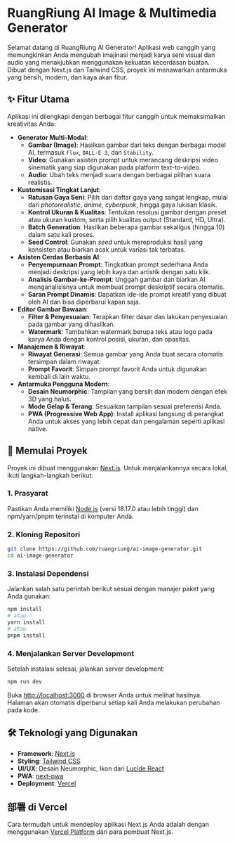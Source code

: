 # RuangRiung AI Image & Multimedia Generator

Selamat datang di RuangRiung AI Generator\! Aplikasi web canggih yang memungkinkan Anda mengubah imajinasi menjadi karya seni visual dan audio yang menakjubkan menggunakan kekuatan kecerdasan buatan. Dibuat dengan Next.js dan Tailwind CSS, proyek ini menawarkan antarmuka yang bersih, modern, dan kaya akan fitur.

## ✨ Fitur Utama

Aplikasi ini dilengkapi dengan berbagai fitur canggih untuk memaksimalkan kreativitas Anda:

  * **Generator Multi-Modal**:
      * **Gambar (Image)**: Hasilkan gambar dari teks dengan berbagai model AI, termasuk `Flux`, `DALL-E 3`, dan `Stability`.
      * **Video**: Gunakan asisten prompt untuk merancang deskripsi video sinematik yang siap digunakan pada platform text-to-video.
      * **Audio**: Ubah teks menjadi suara dengan berbagai pilihan suara realistis.
  * **Kustomisasi Tingkat Lanjut**:
      * **Ratusan Gaya Seni**: Pilih dari daftar gaya yang sangat lengkap, mulai dari *photorealistic*, *anime*, *cyberpunk*, hingga gaya lukisan klasik.
      * **Kontrol Ukuran & Kualitas**: Tentukan resolusi gambar dengan preset atau ukuran kustom, serta pilih kualitas output (Standard, HD, Ultra).
      * **Batch Generation**: Hasilkan beberapa gambar sekaligus (hingga 10) dalam satu kali proses.
      * **Seed Control**: Gunakan *seed* untuk mereproduksi hasil yang konsisten atau biarkan acak untuk variasi tak terbatas.
  * **Asisten Cerdas Berbasis AI**:
      * **Penyempurnaan Prompt**: Tingkatkan prompt sederhana Anda menjadi deskripsi yang lebih kaya dan artistik dengan satu klik.
      * **Analisis Gambar-ke-Prompt**: Unggah gambar dan biarkan AI menganalisisnya untuk membuat prompt deskriptif secara otomatis.
      * **Saran Prompt Dinamis**: Dapatkan ide-ide prompt kreatif yang dibuat oleh AI dan bisa diperbarui kapan saja.
  * **Editor Gambar Bawaan**:
      * **Filter & Penyesuaian**: Terapkan filter dasar dan lakukan penyesuaian pada gambar yang dihasilkan.
      * **Watermark**: Tambahkan watermark berupa teks atau logo pada karya Anda dengan kontrol posisi, ukuran, dan opasitas.
  * **Manajemen & Riwayat**:
      * **Riwayat Generasi**: Semua gambar yang Anda buat secara otomatis tersimpan dalam riwayat.
      * **Prompt Favorit**: Simpan prompt favorit Anda untuk digunakan kembali di lain waktu.
  * **Antarmuka Pengguna Modern**:
      * **Desain Neumorphic**: Tampilan yang bersih dan modern dengan efek 3D yang halus.
      * **Mode Gelap & Terang**: Sesuaikan tampilan sesuai preferensi Anda.
      * **PWA (Progressive Web App)**: Install aplikasi langsung di perangkat Anda untuk akses yang lebih cepat dan pengalaman seperti aplikasi native.

## 🚀 Memulai Proyek

Proyek ini dibuat menggunakan [Next.js](https://nextjs.org/). Untuk menjalankannya secara lokal, ikuti langkah-langkah berikut:

### 1\. Prasyarat

Pastikan Anda memiliki [Node.js](https://nodejs.org/) (versi 18.17.0 atau lebih tinggi) dan npm/yarn/pnpm terinstal di komputer Anda.

### 2\. Kloning Repositori

```bash
git clone https://github.com/ruangriung/ai-image-generator.git
cd ai-image-generator
```

### 3\. Instalasi Dependensi

Jalankan salah satu perintah berikut sesuai dengan manajer paket yang Anda gunakan:

```bash
npm install
# atau
yarn install
# atau
pnpm install
```

### 4\. Menjalankan Server Development

Setelah instalasi selesai, jalankan server development:

```bash
npm run dev
```

Buka [http://localhost:3000](https://www.google.com/search?q=http://localhost:3000) di browser Anda untuk melihat hasilnya. Halaman akan otomatis diperbarui setiap kali Anda melakukan perubahan pada kode.

## 🛠️ Teknologi yang Digunakan

  * **Framework**: [Next.js](https://nextjs.org/)
  * **Styling**: [Tailwind CSS](https://tailwindcss.com/)
  * **UI/UX**: Desain Neumorphic, Ikon dari [Lucide React](https://lucide.dev/)
  * **PWA**: [next-pwa](https://github.com/shadowwalker/next-pwa)
  * **Deployment**: [Vercel](https://vercel.com/)

## 部署 di Vercel

Cara termudah untuk mendeploy aplikasi Next.js Anda adalah dengan menggunakan [Vercel Platform](https://vercel.com/new?utm_medium=default-template&filter=next.js&utm_source=create-next-app&utm_campaign=create-next-app-readme) dari para pembuat Next.js.
